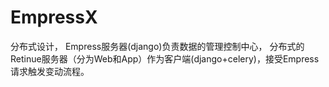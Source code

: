EmpressX
========
分布式设计， 
Empress服务器(django)负责数据的管理控制中心，
分布式的Retinue服务器（分为Web和App）作为客户端(django+celery)，接受Empress请求触发变动流程。
